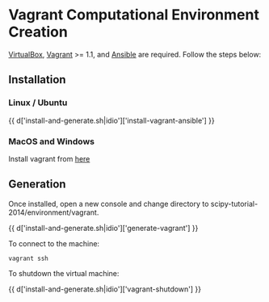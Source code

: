 Vagrant Computational Environment Creation
==========================================

[VirtualBox](https://www.virtualbox.org), [Vagrant](http://www.vagrantup.com) >= 1.1,
and [Ansible](http://www.ansible.com/) are required. Follow the steps below:

Installation
------------

### Linux / Ubuntu

{{ d['install-and-generate.sh|idio']['install-vagrant-ansible'] }}

### MacOS and Windows

Install vagrant from [here](http://www.vagrantup.com/downloads.html)

Generation
----------

Once installed, open a new console and change directory to
scipy-tutorial-2014/environment/vagrant.

{{ d['install-and-generate.sh|idio']['generate-vagrant'] }}

To connect to the machine:

    vagrant ssh

To shutdown the virtual machine:

{{ d['install-and-generate.sh|idio']['vagrant-shutdown'] }}
